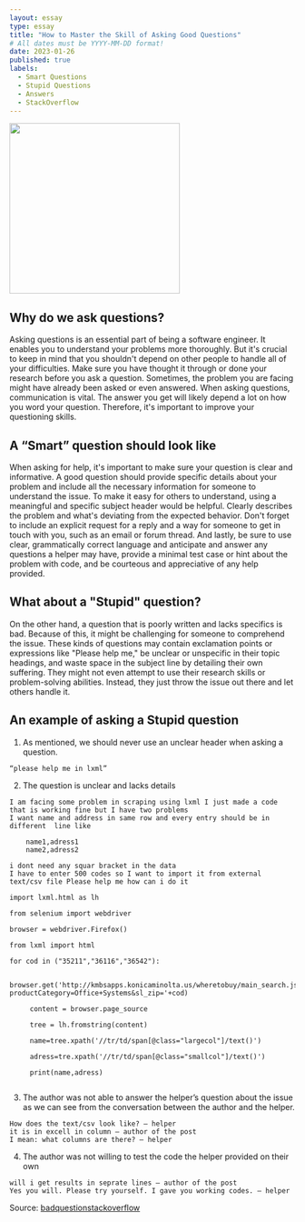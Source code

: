 ```yaml
---
layout: essay
type: essay
title: "How to Master the Skill of Asking Good Questions"
# All dates must be YYYY-MM-DD format!
date: 2023-01-26
published: true
labels:
  - Smart Questions
  - Stupid Questions
  - Answers
  - StackOverflow
---
```


<img width="300px" class="rounded float-start pe-4" src="../img/.png">

## Why do we ask questions?
Asking questions is an essential part of being a software engineer. It enables you to understand your problems more thoroughly. But it's crucial to keep in mind that you shouldn't depend on other people to handle all of your difficulties. Make sure you have thought it through or done your research before you ask a question. Sometimes, the problem you are facing might have already been asked or even answered. When asking questions, communication is vital. The answer you get will likely depend a lot on how you word your question. Therefore, it's important to improve your questioning skills.


## A “Smart” question should look like 
When asking for help, it's important to make sure your question is clear and informative. A good question should provide specific details about your problem and include all the necessary information for someone to understand the issue. To make it easy for others to understand, using a meaningful and specific subject header would be helpful. Clearly describes the problem and what's deviating from the expected behavior. Don't forget to include an explicit request for a reply and a way for someone to get in touch with you, such as an email or forum thread. And lastly, be sure to use clear, grammatically correct language and anticipate and answer any questions a helper may have, provide a minimal test case or hint about the problem with code, and be courteous and appreciative of any help provided.


## What about a "Stupid" question?
On the other hand, a question that is poorly written and lacks specifics is bad. Because of this, it might be challenging for someone to comprehend the issue. These kinds of questions may contain exclamation points or expressions like "Please help me," be unclear or unspecific in their topic headings, and waste space in the subject line by detailing their own suffering. They might not even attempt to use their research skills or problem-solving abilities. Instead, they just throw the issue out there and let others handle it.

## An example of asking a Stupid question

1. As mentioned, we should never use an unclear header when asking a question.
```
“please help me in lxml” 
```

2. The question is unclear and lacks details
```
I am facing some problem in scraping using lxml I just made a code that is working fine but I have two problems
I want name and address in same row and every entry should be in different  line like

    name1,adress1
    name2,adress2
    
i dont need any squar bracket in the data
I have to enter 500 codes so I want to import it from external text/csv file Please help me how can i do it

import lxml.html as lh

from selenium import webdriver

browser = webdriver.Firefox()

from lxml import html

for cod in ("35211","36116","36542"):
     
     browser.get('http://kmbsapps.konicaminolta.us/wheretobuy/main_search.jspx?productCategory=Office+Systems&sl_zip='+cod)
    
     content = browser.page_source
     
     tree = lh.fromstring(content)
    
     name=tree.xpath('//tr/td/span[@class="largecol"]/text()')
     
     adress=tre.xpath('//tr/td/span[@class="smallcol"]/text()')
     
     print(name,adress)
     
```

3. The author was not able to answer the helper’s question about the issue as we can see from the conversation between the author and the helper.
```
How does the text/csv look like? – helper
it is in excell in column – author of the post
I mean: what columns are there? – helper
```

4. The author was not willing to test the code the helper provided on their own
```
will i get results in seprate lines – author of the post
Yes you will. Please try yourself. I gave you working codes. – helper
```
Source: <a href="https://stackoverflow.com/questions/25831209/please-help-me-in-lxml"><i class="Stackoverflow"></i>badquestionstackoverflow</a>
